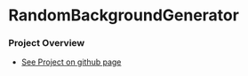 # RandomBackgroundGenerator

### Project Overview
- [See Project on github page](https://katipoglumustafa.github.io/RandomBackgroundGenerator/)


